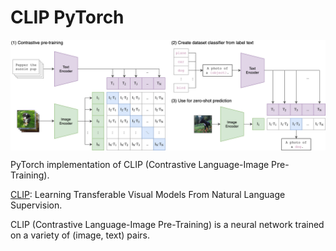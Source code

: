 # CLIP PyTorch

<p align="center">
  <img src="CLIP.png" alt="CLIP" style="display:block; margin:auto; width:750px;" />
</p>

PyTorch implementation of CLIP (Contrastive Language-Image Pre-Training).

[CLIP](https://arxiv.org/abs/2103.00020): Learning Transferable Visual Models From Natural Language Supervision.

CLIP (Contrastive Language-Image Pre-Training) is a neural network trained on a variety of (image, text) pairs.
